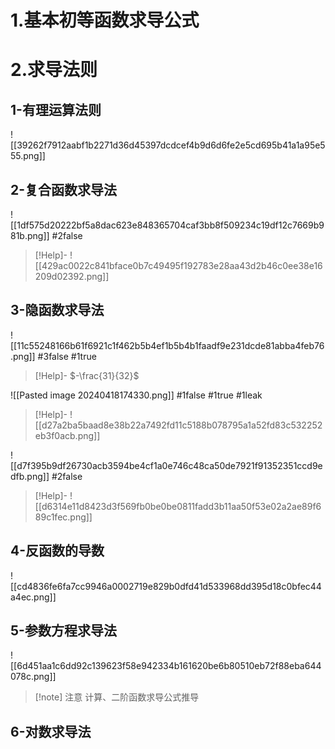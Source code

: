 # 1.基本初等函数求导公式

# 2.求导法则

## 1-有理运算法则
![[39262f7912aabf1b2271d36d45397dcdcef4b9d6d6fe2e5cd695b41a1a95e555.png]]

## 2-复合函数求导法
![[1df575d20222bf5a8dac623e848365704caf3bb8f509234c19df12c7669b981b.png]]
#2false 
>[!Help]-
>![[429ac0022c841bface0b7c49495f192783e28aa43d2b46c0ee38e16209d02392.png]]

## 3-隐函数求导法


![[11c55248166b61f6921c1f462b5b4ef1b5b4b1faadf9e231dcde81abba4feb76.png]]
#3false #1true 
>[!Help]-
>$-\frac{31}{32}$

![[Pasted image 20240418174330.png]]
#1false #1true #1leak 
>[!Help]-
>![[d27a2ba5baad8e38b22a7492fd11c5188b078795a1a52fd83c532252eb3f0acb.png]]


![[d7f395b9df26730acb3594be4cf1a0e746c48ca50de7921f91352351ccd9edfb.png]]
#2false 
>[!Help]-
>![[d6314e11d8423d3f569fb0be0be0811fadd3b11aa50f53e02a2ae89f689c1fec.png]]

## 4-反函数的导数
![[cd4836fe6fa7cc9946a0002719e829b0dfd41d533968dd395d18c0bfec44a4ec.png]]

## 5-参数方程求导法

![[6d451aa1c6dd92c139623f58e942334b161620be6b80510eb72f88eba644078c.png]]
>[!note] 注意
>计算、二阶函数求导公式推导
>


## 6-对数求导法






